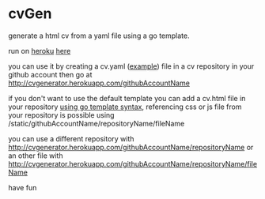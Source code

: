 # cvGen
generate a html cv from a yaml file using a go template.

run on [heroku](https://www.heroku.com/) [here](http://cvgenerator.herokuapp.com/)

you can use it by creating a cv.yaml ([example](https://github.com/dvaumoron/cv/blob/master/cv.yaml)) file in a cv repository in your github account then go at http://cvgenerator.herokuapp.com/githubAccountName

if you don't want to use the default template you can add a cv.html file in your repository [using go template syntax](https://golang.org/pkg/text/template/), referencing css or js file from your repository is possible using /static/githubAccountName/repositoryName/fileName

you can use a different repository with http://cvgenerator.herokuapp.com/githubAccountName/repositoryName or an other file with http://cvgenerator.herokuapp.com/githubAccountName/repositoryName/fileName

have fun
